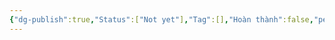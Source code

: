 ```yaml
---
{"dg-publish":true,"Status":["Not yet"],"Tag":[],"Hoàn thành":false,"permalink":"/Haiha's Sharing Ideal/Hướng Dẫn Cài và sử dụng phần mềm quay màn hình dễ nhất hành tin/","dgPassFrontmatter":true,"noteIcon":"2","created":"2024-02-29T09:58:48.804+07:00","updated":"2023-12-29T11:01:38.000+07:00"}
---
```



